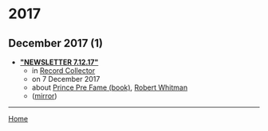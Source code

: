 # 2017

## December 2017 (1)

 - [**"NEWSLETTER 7.12.17"**](https://recordcollectormag.com/newsletter-7-12-17)
    - in [Record Collector](../../publications/record-collector/index.md)
    - on 7 December 2017
    - about [Prince Pre Fame (book)](../../topics/book/prince-pre-fame/index.md), [Robert Whitman](../../topics/robert-whitman/index.md)
    - ([mirror](https://web.archive.org/web/*/https://recordcollectormag.com/newsletter-7-12-17))

----

[Home](../index.md)
